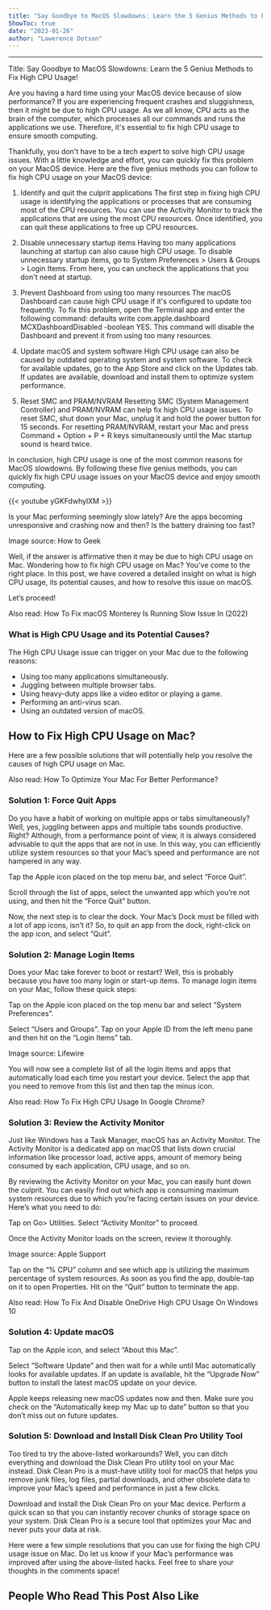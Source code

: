 ```yaml
---
title: "Say Goodbye to MacOS Slowdowns: Learn the 5 Genius Methods to Fix High CPU Usage!"
ShowToc: true 
date: "2023-01-26"
author: "Lawerence Dotson"
---
```

*****
Title: Say Goodbye to MacOS Slowdowns: Learn the 5 Genius Methods to Fix High CPU Usage!

Are you having a hard time using your MacOS device because of slow performance? If you are experiencing frequent crashes and sluggishness, then it might be due to high CPU usage. As we all know, CPU acts as the brain of the computer, which processes all our commands and runs the applications we use. Therefore, it's essential to fix high CPU usage to ensure smooth computing.

Thankfully, you don't have to be a tech expert to solve high CPU usage issues. With a little knowledge and effort, you can quickly fix this problem on your MacOS device. Here are the five genius methods you can follow to fix high CPU usage on your MacOS device:

1. Identify and quit the culprit applications
The first step in fixing high CPU usage is identifying the applications or processes that are consuming most of the CPU resources. You can use the Activity Monitor to track the applications that are using the most CPU resources. Once identified, you can quit these applications to free up CPU resources.

2. Disable unnecessary startup items
Having too many applications launching at startup can also cause high CPU usage. To disable unnecessary startup items, go to System Preferences > Users & Groups > Login Items. From here, you can uncheck the applications that you don't need at startup.

3. Prevent Dashboard from using too many resources
The macOS Dashboard can cause high CPU usage if it's configured to update too frequently. To fix this problem, open the Terminal app and enter the following command: defaults write com.apple.dashboard MCXDashboardDisabled -boolean YES. This command will disable the Dashboard and prevent it from using too many resources.

4. Update macOS and system software
High CPU usage can also be caused by outdated operating system and system software. To check for available updates, go to the App Store and click on the Updates tab. If updates are available, download and install them to optimize system performance.

5. Reset SMC and PRAM/NVRAM
Resetting SMC (System Management Controller) and PRAM/NVRAM can help fix high CPU usage issues. To reset SMC, shut down your Mac, unplug it and hold the power button for 15 seconds. For resetting PRAM/NVRAM, restart your Mac and press Command + Option + P + R keys simultaneously until the Mac startup sound is heard twice.

In conclusion, high CPU usage is one of the most common reasons for MacOS slowdowns. By following these five genius methods, you can quickly fix high CPU usage issues on your MacOS device and enjoy smooth computing.

{{< youtube yGKFdwhylXM >}} 



Is your Mac performing seemingly slow lately? Are the apps becoming unresponsive and crashing now and then? Is the battery draining too fast?
 

 
Image source: How to Geek
 
Well, if the answer is affirmative then it may be due to high CPU usage on Mac. Wondering how to fix high CPU usage on Mac? You’ve come to the right place. In this post, we have covered a detailed insight on what is high CPU usage, its potential causes, and how to resolve this issue on macOS.
 
Let’s proceed!
 
Also read: How To Fix macOS Monterey Is Running Slow Issue In (2022)
 
### What is High CPU Usage and its Potential Causes?
 
The High CPU Usage issue can trigger on your Mac due to the following reasons:
 
- Using too many applications simultaneously.
 - Juggling between multiple browser tabs.
 - Using heavy-duty apps like a video editor or playing a game.
 - Performing an anti-virus scan.
 - Using an outdated version of macOS.

 
## How to Fix High CPU Usage on Mac?
 
Here are a few possible solutions that will potentially help you resolve the causes of high CPU usage on Mac.
 
Also read: How To Optimize Your Mac For Better Performance?
 
### Solution 1: Force Quit Apps
 
Do you have a habit of working on multiple apps or tabs simultaneously? Well, yes, juggling between apps and multiple tabs sounds productive. Right? Although, from a performance point of view, it is always considered advisable to quit the apps that are not in use. In this way, you can efficiently utilize system resources so that your Mac’s speed and performance are not hampered in any way.
 
Tap the Apple icon placed on the top menu bar, and select “Force Quit”.
 
Scroll through the list of apps, select the unwanted app which you’re not using, and then hit the “Force Quit” button.
 
Now, the next step is to clear the dock. Your Mac’s Dock must be filled with a lot of app icons, isn’t it? So, to quit an app from the dock, right-click on the app icon, and select “Quit”.
 
### Solution 2: Manage Login Items
 
Does your Mac take forever to boot or restart? Well, this is probably because you have too many login or start-up items. To manage login items on your Mac, follow these quick steps:
 
Tap on the Apple icon placed on the top menu bar and select “System Preferences”.
 
Select “Users and Groups”. Tap on your Apple ID from the left menu pane and then hit on the “Login Items” tab.
 
Image source: Lifewire
 
You will now see a complete list of all the login items and apps that automatically load each time you restart your device. Select the app that you need to remove from this list and then tap the minus icon.
 
Also read: How To Fix High CPU Usage In Google Chrome?
 
### Solution 3: Review the Activity Monitor
 
Just like Windows has a Task Manager, macOS has an Activity Monitor. The Activity Monitor is a dedicated app on macOS that lists down crucial information like processor load, active apps, amount of memory being consumed by each application, CPU usage, and so on.
 
By reviewing the Activity Monitor on your Mac, you can easily hunt down the culprit. You can easily find out which app is consuming maximum system resources due to which you’re facing certain issues on your device. Here’s what you need to do:
 
Tap on Go> Utilities. Select “Activity Monitor” to proceed.
 
Once the Activity Monitor loads on the screen, review it thoroughly.
 
Image source: Apple Support
 
Tap on the “% CPU” column and see which app is utilizing the maximum percentage of system resources. As soon as you find the app, double-tap on it to open Properties. Hit on the “Quit” button to terminate the app.
 
Also read: How To Fix And Disable OneDrive High CPU Usage On Windows 10
 
### Solution 4: Update macOS
 
Tap on the Apple icon, and select “About this Mac”.
 
Select “Software Update” and then wait for a while until Mac automatically looks for available updates. If an update is available, hit the “Upgrade Now” button to install the latest macOS update on your device.
 
Apple keeps releasing new macOS updates now and then. Make sure you check on the “Automatically keep my Mac up to date” button so that you don’t miss out on future updates.
 
### Solution 5: Download and Install Disk Clean Pro Utility Tool
 
Too tired to try the above-listed workarounds? Well, you can ditch everything and download the Disk Clean Pro utility tool on your Mac instead. Disk Clean Pro is a must-have utility tool for macOS that helps you remove junk files, log files, partial downloads, and other obsolete data to improve your Mac’s speed and performance in just a few clicks.
 
Download and install the Disk Clean Pro on your Mac device. Perform a quick scan so that you can instantly recover chunks of storage space on your system. Disk Clean Pro is a secure tool that optimizes your Mac and never puts your data at risk.
 
Here were a few simple resolutions that you can use for fixing the high CPU usage issue on Mac. Do let us know if your Mac’s performance was improved after using the above-listed hacks. Feel free to share your thoughts in the comments space!
 
##  People Who Read This Post Also Like 



